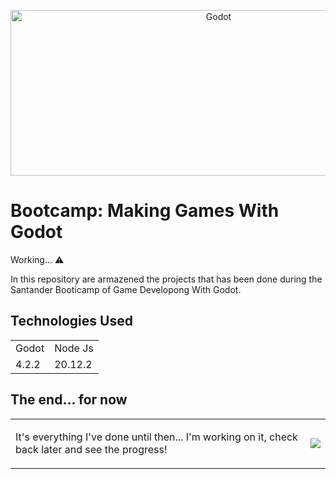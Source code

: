 <p align="center">
  <img src="https://github.com/AlekssandherMax/godot-course/blob/main/images/Godot.jpg" alt="Godot" width="650" height="265">
</p>


<h1>Bootcamp: Making Games With Godot</h1>
<p>Working... ⚠️</p>
<p>In this repository are armazened the projects that has been done during the Santander Booticamp of Game Developong With Godot.</p>
<h2>Technologies Used</h2>

 <table>
   <tr> 
     <td>Godot</td>
     <td>Node Js</td>
   </tr>
   <tr>
     <td>4.2.2</td>
     <td>20.12.2</td>
   </tr>
 </table>
<h2> The end... for now</h2>

<table width="100%">
  <tr>
    <td valign="top">
      <p>It's everything I've done until then... I'm working on it, check back later and see the progress!</p>
    </td>
    <td>
      <img src="https://github.com/AlekssandherMax/godot-course/blob/main/images/FTLF.gif" >
    </td>
  </tr>
</table>










